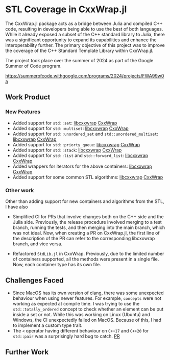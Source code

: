 # STL Coverage in CxxWrap.jl

The CxxWrap.jl package acts as a bridge between Julia and compiled C++ code, resulting in developers being able to use the best of both languages. While it already exposed a subset of the C++ standard library to Julia, there was a significant opportunity to expand its capabilities and enhance the interoperability further. The primary objective of this project was to improve the coverage of the C++ Standard Template Library within CxxWrap.jl.

The project took place over the summer of 2024 as part of the Google Summer of Code program.

https://summerofcode.withgoogle.com/programs/2024/projects/FWA99w0a

## Work Product

### New Features

- Added support for `std::set`: [libcxxwrap](https://github.com/JuliaInterop/libcxxwrap-julia/pull/154) [CxxWrap](https://github.com/JuliaInterop/CxxWrap.jl/pull/434)
- Added support for `std::multiset`: [libcxxwrap](https://github.com/JuliaInterop/libcxxwrap-julia/pull/155) [CxxWrap](https://github.com/JuliaInterop/CxxWrap.jl/pull/434)
- Added support for `std::unordered_set` and `std::unordered_multiset`: [libcxxwrap](https://github.com/JuliaInterop/libcxxwrap-julia/pull/159) [CxxWrap](https://github.com/JuliaInterop/CxxWrap.jl/pull/436)
- Added support for `std::priorty_queue`: [libcxxwrap](https://github.com/JuliaInterop/libcxxwrap-julia/pull/162) [CxxWrap](https://github.com/JuliaInterop/CxxWrap.jl/pull/441)
- Added support for `std::stack`: [libcxxwrap](https://github.com/JuliaInterop/libcxxwrap-julia/pull/164) [CxxWrap](https://github.com/JuliaInterop/CxxWrap.jl/pull/442)
- Added support for `std::list` and `std::forward_list`: [libcxxwrap](https://github.com/JuliaInterop/libcxxwrap-julia/pull/167) [CxxWrap](https://github.com/JuliaInterop/CxxWrap.jl/pull/444)
- Added wrappers for iterators for the above containers: [libcxxwrap](https://github.com/JuliaInterop/libcxxwrap-julia/pull/170) [CxxWrap](https://github.com/JuliaInterop/CxxWrap.jl/pull/448)
- Added support for some common STL algorithms: [libcxxwrap](https://github.com/JuliaInterop/libcxxwrap-julia/pull/171) [CxxWrap](https://github.com/JuliaInterop/CxxWrap.jl/pull/449)

### Other work

Other than adding support for new containers and algorithms from the STL, I have also

- Simplified CI for PRs that involve changes both on the C++ side and the Julia side. Previously, the release procedure involved merging to a test branch, running the tests, and then merging into the main branch, which was not ideal. Now, when creating a PR on CxxWrap.jl, the first line of the description of the PR can refer to the corresponding libcxxwrap branch, and vice versa.

- Refactored `StdLib.jl` in CxxWrap. Previously, due to the limited number of containers supported, all the methods were present in a single file. Now, each container type has its own file.

## Challenges Faced

- Since MacOS has its own version of clang, there was some unexpected behaviour when using newer features. For example, `concepts` were not working as expected at compile time. I was trying to use the `std::totally_ordered` concept to check whether an element can be put inside a set or not. While this was working on Linux (Ubuntu) and Windows, the CI unexpectedly failed on MacOS. Because of this, I had to implement a custom type trait.
- The `<` operator having different behaviour on `C++17` and `C++20` for `std::pair` was a surprisingly hard bug to catch. [PR](https://github.com/JuliaInterop/libcxxwrap-julia/pull/163)

## Further Work
